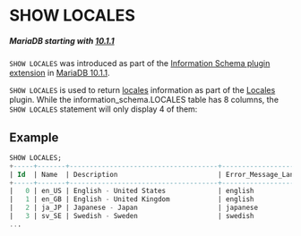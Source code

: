# SHOW LOCALES

##### MariaDB starting with [10.1.1](/kb/en/mariadb-1011-release-notes/)

`SHOW LOCALES` was introduced as part of the [Information Schema plugin extension](/kb/en/information-schema-plugins-show-and-flush-statements/) in [MariaDB 10.1.1](/kb/en/mariadb-1011-release-notes/).

`SHOW LOCALES` is used to return [locales](/columns-storage-engines-and-plugins/data-types/string-data-types/character-sets/internationalization-and-localization/server-locale/) information as part of the [Locales](/columns-storage-engines-and-plugins/data-types/string-data-types/character-sets/internationalization-and-localization/locales-plugin/) plugin. While the <a undefined>information_schema.LOCALES</a> table has 8 columns, the `SHOW LOCALES` statement will only display 4 of them:

## Example

```sql
SHOW LOCALES;
+-----+-------+-------------------------------------+------------------------+
| Id  | Name  | Description                         | Error_Message_Language |
+-----+-------+-------------------------------------+------------------------+
|   0 | en_US | English - United States             | english                |
|   1 | en_GB | English - United Kingdom            | english                |
|   2 | ja_JP | Japanese - Japan                    | japanese               |
|   3 | sv_SE | Swedish - Sweden                    | swedish                |
...
```
